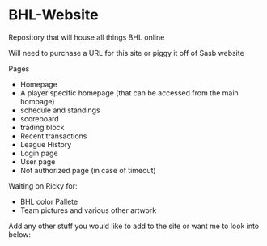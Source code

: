 # BHL-Website
Repository that will house all things BHL online

Will need to purchase a URL for this site or piggy it off of Sasb website

Pages
- Homepage
- A player specific homepage (that can be accessed from the main hompage)
- schedule and standings
- scoreboard
- trading block
- Recent transactions
- League History
- Login page
- User page
- Not authorized page (in case of timeout)

Waiting on Ricky for:
- BHL color Pallete
- Team pictures and various other artwork

Add any other stuff you would like to add to the site or want me to look into below:
